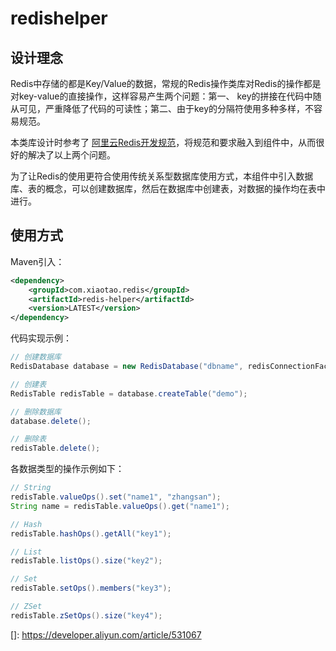 # redishelper
## 设计理念
Redis中存储的都是Key/Value的数据，常规的Redis操作类库对Redis的操作都是对key-value的直接操作，这样容易产生两个问题：第一、
key的拼接在代码中随从可见，严重降低了代码的可读性；第二、由于key的分隔符使用多种多样，不容易规范。

本类库设计时参考了 [阿里云Redis开发规范](https://developer.aliyun.com/article/531067)，将规范和要求融入到组件中，从而很好的解决了以上两个问题。

为了让Redis的使用更符合使用传统关系型数据库使用方式，本组件中引入数据库、表的概念，可以创建数据库，然后在数据库中创建表，对数据的操作均在表中进行。



## 使用方式
Maven引入：
```xml
<dependency>
    <groupId>com.xiaotao.redis</groupId>
    <artifactId>redis-helper</artifactId>
    <version>LATEST</version>
</dependency>
```

代码实现示例：
```java
// 创建数据库
RedisDatabase database = new RedisDatabase("dbname", redisConnectionFactory);

// 创建表
RedisTable redisTable = database.createTable("demo");

// 删除数据库
database.delete();

// 删除表
redisTable.delete();
```

各数据类型的操作示例如下：
```java
// String
redisTable.valueOps().set("name1", "zhangsan");
String name = redisTable.valueOps().get("name1");

// Hash
redisTable.hashOps().getAll("key1");

// List
redisTable.listOps().size("key2");

// Set
redisTable.setOps().members("key3");

// ZSet
redisTable.zSetOps().size("key4");
```

[]: https://developer.aliyun.com/article/531067